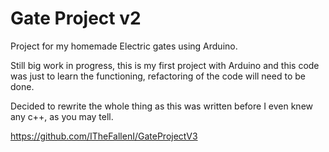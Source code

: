 # Gate Project v2

Project for my homemade Electric gates using Arduino.

Still big work in progress, this is my first project with Arduino and this code was just to learn the functioning,
refactoring of the code will need to be done.


Decided to rewrite the whole thing as this was written before I even knew any c++, as you may tell. 

https://github.com/ITheFallenI/GateProjectV3
